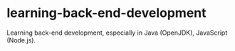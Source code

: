 # learning-back-end-development
Learning back-end development, especially in Java (OpenJDK), JavaScript (Node.js).
